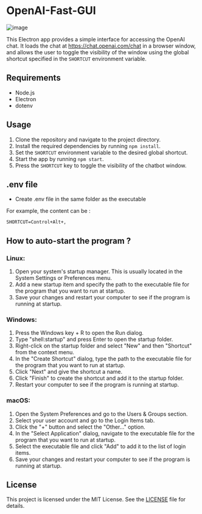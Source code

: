 # OpenAI-Fast-GUI

![image](https://user-images.githubusercontent.com/47997521/206051216-28f3a5bd-e49c-4358-9007-962ac0b5112c.png)

This Electron app provides a simple interface for accessing the OpenAI chat. 
It loads the chat at https://chat.openai.com/chat in a browser window, and allows the user to toggle the visibility of the window using the global shortcut specified in the `SHORTCUT` environment variable.

## Requirements

- Node.js
- Electron
- dotenv

## Usage

1. Clone the repository and navigate to the project directory.
2. Install the required dependencies by running `npm install`.
3. Set the `SHORTCUT` environment variable to the desired global shortcut.
4. Start the app by running `npm start`.
5. Press the `SHORTCUT` key to toggle the visibility of the chatbot window.

## .env file
- Create .env file in the same folder as the executable

For example, the content can be :
```
SHORTCUT=Control+Alt+,
```

## How to auto-start the program ?
### Linux:

1. Open your system's startup manager. This is usually located in the System Settings or Preferences menu.
2. Add a new startup item and specify the path to the executable file for the program that you want to run at startup.
3. Save your changes and restart your computer to see if the program is running at startup.

### Windows:

1. Press the Windows key + R to open the Run dialog.
2. Type "shell:startup" and press Enter to open the startup folder.
3. Right-click on the startup folder and select "New" and then "Shortcut" from the context menu.
4. In the "Create Shortcut" dialog, type the path to the executable file for the program that you want to run at startup.
5. Click "Next" and give the shortcut a name.
6. Click "Finish" to create the shortcut and add it to the startup folder.
7. Restart your computer to see if the program is running at startup.

### macOS:

1. Open the System Preferences and go to the Users & Groups section.
2. Select your user account and go to the Login Items tab.
3. Click the "+" button and select the "Other..." option.
4. In the "Select Application" dialog, navigate to the executable file for the program that you want to run at startup.
5. Select the executable file and click "Add" to add it to the list of login items.
6. Save your changes and restart your computer to see if the program is running at startup.

## License

This project is licensed under the MIT License. See the [LICENSE](LICENSE) file for details.
